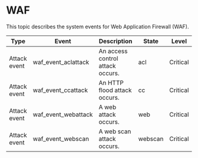 # WAF

This topic describes the system events for Web Application Firewall \(WAF\).

|Type|Event|Description|State|Level|
|----|-----|-----------|-----|-----|
|Attack event|waf\_event\_aclattack|An access control attack occurs.|acl|Critical|
|Attack event|waf\_event\_ccattack|An HTTP flood attack occurs.|cc|Critical|
|Attack event|waf\_event\_webattack|A web attack occurs.|web|Critical|
|Attack event|waf\_event\_webscan|A web scan attack occurs.|webscan|Critical|

